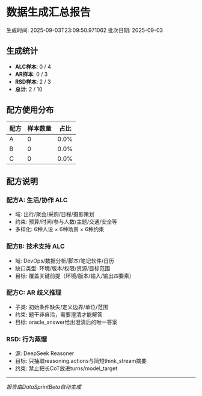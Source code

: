 # 数据生成汇总报告

生成时间: 2025-09-03T23:09:50.971062
批次日期: 2025-09-03

## 生成统计

- **ALC样本**: 0 / 4
- **AR样本**: 0 / 3
- **RSD样本**: 2 / 3
- **总计**: 2 / 10

## 配方使用分布

| 配方 | 样本数量 | 占比 |
|------|----------|------|
| A | 0 | 0.0% |
| B | 0 | 0.0% |
| C | 0 | 0.0% |

## 配方说明

### 配方A: 生活/协作 ALC
- 域: 出行/聚会/采购/日程/摄影策划
- 约束: 预算/时间/参与人数/主题/交通/安全等
- 多样化: 6种人设 × 6种场景 × 6种约束

### 配方B: 技术支持 ALC
- 域: DevOps/数据分析/脚本/笔记软件/日历
- 缺口类型: 环境/版本/权限/资源/目标范围
- 目标: 覆盖关键前提（环境/版本/输入/输出四要素）

### 配方C: AR 歧义推理
- 子类: 初始条件缺失/定义边界/单位/范围
- 约束: 题干非自洽，需要澄清才能解答
- 目标: oracle_answer给出澄清后的唯一答案

### RSD: 行为蒸馏
- 源: DeepSeek Reasoner
- 目标: 只抽取reasoning.actions与简短think_stream摘要
- 约束: 禁止把长CoT放进turns/model_target

---
*报告由DataSprintBeta自动生成*

